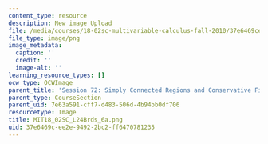 ```yaml
---
content_type: resource
description: New image Upload
file: /media/courses/18-02sc-multivariable-calculus-fall-2010/37e6469cee2e94922bc2ff6470781235_MIT18_02SC_L24Brds_6a.png
file_type: image/png
image_metadata:
  caption: ''
  credit: ''
  image-alt: ''
learning_resource_types: []
ocw_type: OCWImage
parent_title: 'Session 72: Simply Connected Regions and Conservative Fields'
parent_type: CourseSection
parent_uid: 7e63a591-cff7-d483-506d-4b94bb0df706
resourcetype: Image
title: MIT18_02SC_L24Brds_6a.png
uid: 37e6469c-ee2e-9492-2bc2-ff6470781235
---
```

